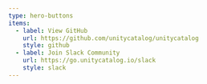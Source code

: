 ```yaml
---
type: hero-buttons
items:
  - label: View GitHub
    url: https://github.com/unitycatalog/unitycatalog
    style: github
  - label: Join Slack Community
    url: https://go.unitycatalog.io/slack
    style: slack
---
```

